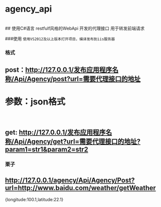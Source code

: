 # agency_api

<br> 
## 使用C#语言 restfulf风格的WebApi 开发的代理接口 用于转发前端请求
<br> 

###使用
`使用VS2012及以上版本打开项目，编译发布到iis服务器`
<br>
 
### 格式
## post：http://127.0.0.1/发布应用程序名称/Api/Agency/post?url=需要代理接口的地址
#  参数：json格式
<br>

## get: http://127.0.0.1/发布应用程序名称/Api/Agency/get?url=需要代理接口的地址?param1=str1&param2=str2



### 栗子
## http://127.0.0.1/agency/Api/Agency/Post?url=http://www.baidu.com/weather/getWeather
   {longitude:100.1,latitude:22.1}
